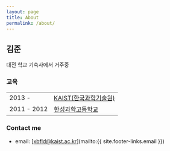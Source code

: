 ```yaml
---
layout: page
title: About
permalink: /about/
---
```


## 김준
대전 학교 기숙사에서 거주중


### 교육

| | |
|:----------|----------|
| 2013 -  | [KAIST(한국과학기술원)](http://www.kaist.ac.kr/)|
| 2011 - 2012 | [한성과학고등학교](http://www.hansung-sh.hs.kr/)|

### Contact me

* email: [xbfld@kaist.ac.kr](mailto:{{ site.footer-links.email }})
